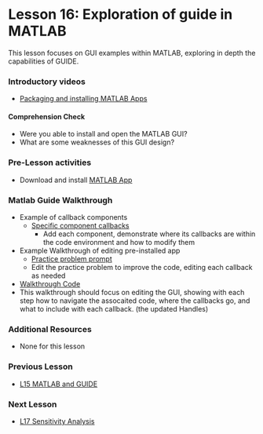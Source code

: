 # **Lesson 16: Exploration of guide in MATLAB**

This lesson focuses on GUI examples within MATLAB, exploring in depth the capabilities of GUIDE.

### **Introductory videos**
 * [Packaging and installing MATLAB Apps](https://www.mathworks.com/videos/packaging-and-installing-matlab-apps-101563.html)
 
#### **Comprehension Check**
 * Were you able to install and open the MATLAB GUI?
 * What are some weaknesses of this GUI design?
### **Pre-Lesson activities**
  * Download and install [MATLAB App](https://bitbucket.org/ashleefv/checlassfa20/src/master/In%20Class%20Problem%20Activities/MATLAB/2D%20Heat%20Conduction.mlappinstall)

### **Matlab Guide Walkthrough**
* Example of callback components
  * [Specific component callbacks](https://www.mathworks.com/help/matlab/creating_guis/add-code-for-components-in-callbacks.html)
    * Add each component, demonstrate where its callbacks are within the code environment and how to modify them
* Example Walkthrough of editing pre-installed app
  * [Practice problem prompt](https://github.com/ashleefv/ApplNumComp/blob/master/2DHeatConduction%20GUI%20In-Class%20Problem.pdf)
   * Edit the practice problem to improve the code, editing each callback as needed
* [Walkthrough Code](/CHEclassFa20/In%20Class%20Problem%20Solutions/MATLAB/simpleGUIusingGUIDE.m)
 * This walkthrough should focus on editing the GUI, showing with each step how to navigate the assocaited code, where the callbacks go, and what to include with each callback. (the updated Handles)
### **Additional Resources**
* None for this lesson

### **Previous Lesson**
 * [L15 MATLAB and GUIDE](/L15%20MATLAB%20and%20GUIDE.md)
### **Next Lesson**
 * [L17 Sensitivity Analysis](/L17%20Sensitivity%20Analysis.md)
